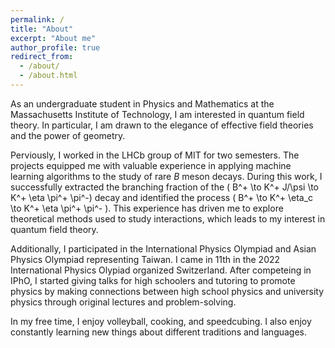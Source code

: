 ```yaml
---
permalink: /
title: "About"
excerpt: "About me"
author_profile: true
redirect_from: 
  - /about/
  - /about.html
---
```


As an undergraduate student in Physics and Mathematics at the Massachusetts Institute of Technology, I am interested in quantum field theory. In particular, I am drawn to the elegance of effective field theories and the power of geometry.

Perviously, I worked in the LHCb group of MIT for two semesters. The projects equipped me with valuable experience in applying machine learning algorithms to the study of rare $B$ meson decays. During this work, I successfully extracted the branching fraction of the \( B^+ \to K^+ J/\psi \to K^+ \eta \pi^+ \pi^-\) decay and identified the process \( B^+ \to K^+ \eta_c \to K^+ \eta \pi^+ \pi^- \). This experience has driven me to explore theoretical methods used to study interactions, which leads to my interest in quantum field theory.

Additionally, I participated in the International Physics Olympiad and Asian Physics Olympiad representing Taiwan. I came in 11th in the 2022 International Physics Olypiad organized Switzerland. After competeing in IPhO, I started giving talks for high schoolers and tutoring to promote physics by making connections between high school physics and university physics through original lectures and problem-solving. 

In my free time, I enjoy volleyball, cooking, and speedcubing. I also enjoy constantly learning new things about different traditions and languages.

